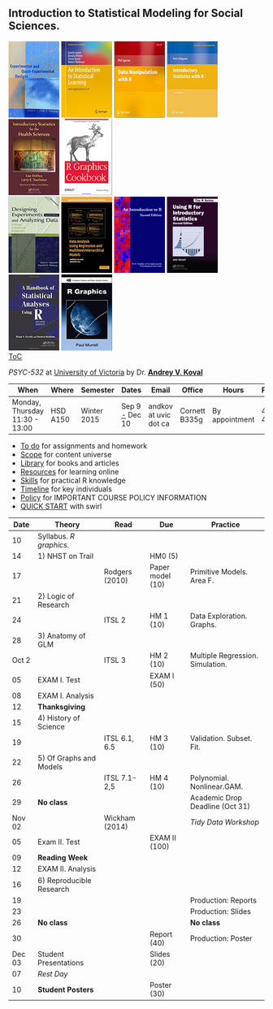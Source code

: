 Introduction to Statistical Modeling  for Social Sciences. 
---

[![Shadish](./materials/texts/images/shadish.png)](./materials/texts/toc/core_SCC_toc.pdf) [![James](./materials/texts/images/james.png)](./materials/texts/toc/model_JWHT_toc.pdf) [![Spector](./materials/texts/images/spector.png)](./materials/texts/toc/R_Spector_toc.pdf) [![Dalgaard](./materials/texts/images/dalgaard.png)](./materials/texts/toc/stat_Dalgaard_toc.pdf) [![Deshea](./materials/texts/images/deshea.png)](./materials/texts/toc/) [![R Cookbook](./materials/texts/images/chang.png)](./materials/texts/toc/graph_Chang_toc.pdf)   
[![Maxwell & Delaney](./materials/texts/images/maxwell.png)](./materials/texts/toc/core_MD_toc.pdf) [![Gelman & Hill](./materials/texts/images/gelman.png)](./materials/texts/toc/model_GH_toc.pdf) [![Venables](./materials/texts/images/venables.png)](./materials/texts/toc/R_Venables_toc.pdf)  [![Verzani](./materials/texts/images/verzani.png)](./materials/texts/toc/stat_Verzani_toc.pdf) [![Everitt](./materials/texts/images/everitt.png)](./materials/texts/toc/stat_EH_toc.pdf) [![Murrell](./materials/texts/images/murrell.png)](./materials/texts/toc/graph_Murrell_toc.pdf)   
[ToC](https://github.com/andkov/psy532/raw/master/materials/texts/toc/toc.pdf)

*PSYC-532* at [University of Victoria](http://www.uvic.ca/socialsciences/psychology/)  by Dr. **[Andrey V. Koval](https://github.com/andkov)**  

| When  | Where  | Semester  | Dates  | Email   |Office   | Hours | Phone  |
|---|---|---|---|---|---|---|---|
| Monday, Thursday    11:30 - 13:00   | HSD A150    | Winter 2015   | Sep 9 [-](https://github.com/andkov/psy532/edit/gh-pages/index.md) Dec 10  |andkov at uvic dot ca |Cornett B335g|   By appointment  | 472-4864  |

- [To do](./todo.md) for assignments and homework
- [Scope](./materials/scope.md) for content universe
- [Library](./library.md) for books and articles  
- [Resources](./resources.md) for learning online  
- [Skills](./skills.md) for practical R knowledge
- [Timeline](./materials/people/timeline.md) for key individuals  
- [Policy](./policy.md) for IMPORTANT COURSE POLICY INFORMATION 
- [QUICK START](./materials/swirl/quickstart.md) with swirl


Date  | Theory                   | Read           |Due              | Practice
------|--------------------------|----------------|-----------------|---------|
10    |Syllabus. *R graphics.*   |                |                 |         |   
14    |1) NHST on Trail          |                |HM0         (5)  |         |   
17    |                          |Rodgers (2010)  |Paper model (10) |Primitive Models. Area F.|   
21    |2) Logic of Research      |                |                 |  | 
24    |                          | ITSL 2         |HM 1        (10) |Data Exploration. Graphs.  |   
28    |3) Anatomy of GLM         |                |                 |  |     	
Oct 2 |                          |ITSL 3          |HM 2        (10) |Multiple Regression. Simulation.  |   
05    |EXAM I. Test              |                |EXAM I      (50) |  |     
08    |EXAM I. Analysis          |                |                 |  |     	
12    |**Thanksgiving**          |                |                 |  |    
15    |4) History of Science     |                |                 |  |
19    |                          | ITSL 6.1, 6.5  |HM 3        (10) |Validation. Subset. Fit.  |   
22    |5) Of Graphs and Models   |             |                 |  |    
26    |                          |ITSL 7.1-2,5    |HM 4        (10) |Polynomial. Nonlinear.GAM.  | 
29    |**No class**              |                |                 |Academic Drop Deadline (Oct 31)  | 
Nov 02|                          |Wickham (2014)  |                 |*Tidy Data Workshop*   |      	
05    |Exam II. Test             |                |EXAM II     (100)|  |   
09    |**Reading Week**          |                |                 |  |   
12    |EXAM II. Analysis         |                |                 |  |   
16    |6) Reproducible Research|            |                 |  |   
19    |                          |                |                 |Production: Reports     
23    |                          |                |                 |Production: Slides  |   
26    |**No class**              |                |                 |  **No class** |   
30    |                          |                |Report       (40)|Production: Poster  |   
Dec 03|Student Presentations     |                |Slides       (20)|  |   
07    |*Rest Day*               |                |                 |  |   
10    |**Student Posters**       |                |Poster       (30)|  |   



